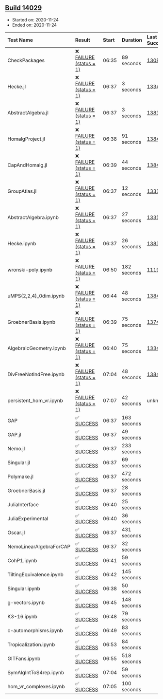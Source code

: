 ## [Build 14029](https://oscarci.mathematik.uni-kl.de/job/oscar/14029/)

* Started on: 2020-11-24
* Ended on: 2020-11-24

| Test Name    | Result | Start | Duration | Last Success | First Failure |
|:-------------|:-------|:------|:---------|:-------------|:--------------|
| CheckPackages | ❌ [FAILURE (status = 1)](https://oscarci.mathematik.uni-kl.de/job/oscar/14029/artifact/logs/build-14029/CheckPackages.log) | 06:35 | 89 seconds | [13085](https://oscarci.mathematik.uni-kl.de/job/oscar/13085/) | [13086](https://oscarci.mathematik.uni-kl.de/job/oscar/13086/) |
| Hecke.jl | ❌ [FAILURE (status = 1)](https://oscarci.mathematik.uni-kl.de/job/oscar/14029/artifact/logs/build-14029/Hecke.jl.log) | 06:37 | 3 seconds | [13341](https://oscarci.mathematik.uni-kl.de/job/oscar/13341/) | [13342](https://oscarci.mathematik.uni-kl.de/job/oscar/13342/) |
| AbstractAlgebra.jl | ❌ [FAILURE (status = 1)](https://oscarci.mathematik.uni-kl.de/job/oscar/14029/artifact/logs/build-14029/AbstractAlgebra.jl.log) | 06:37 | 3 seconds | [13837](https://oscarci.mathematik.uni-kl.de/job/oscar/13837/) | [13838](https://oscarci.mathematik.uni-kl.de/job/oscar/13838/) |
| HomalgProject.jl | ❌ [FAILURE (status = 1)](https://oscarci.mathematik.uni-kl.de/job/oscar/14029/artifact/logs/build-14029/HomalgProject.jl.log) | 06:38 | 91 seconds | [13845](https://oscarci.mathematik.uni-kl.de/job/oscar/13845/) | [13846](https://oscarci.mathematik.uni-kl.de/job/oscar/13846/) |
| CapAndHomalg.jl | ❌ [FAILURE (status = 1)](https://oscarci.mathematik.uni-kl.de/job/oscar/14029/artifact/logs/build-14029/CapAndHomalg.jl.log) | 06:39 | 44 seconds | [13845](https://oscarci.mathematik.uni-kl.de/job/oscar/13845/) | [13846](https://oscarci.mathematik.uni-kl.de/job/oscar/13846/) |
| GroupAtlas.jl | ❌ [FAILURE (status = 1)](https://oscarci.mathematik.uni-kl.de/job/oscar/14029/artifact/logs/build-14029/GroupAtlas.jl.log) | 06:37 | 12 seconds | [13311](https://oscarci.mathematik.uni-kl.de/job/oscar/13311/) | [13312](https://oscarci.mathematik.uni-kl.de/job/oscar/13312/) |
| AbstractAlgebra.ipynb | ❌ [FAILURE (status = 1)](https://oscarci.mathematik.uni-kl.de/job/oscar/14029/artifact/logs/build-14029/AbstractAlgebra.ipynb.log) | 06:37 | 27 seconds | [13355](https://oscarci.mathematik.uni-kl.de/job/oscar/13355/) | [13356](https://oscarci.mathematik.uni-kl.de/job/oscar/13356/) |
| Hecke.ipynb | ❌ [FAILURE (status = 1)](https://oscarci.mathematik.uni-kl.de/job/oscar/14029/artifact/logs/build-14029/Hecke.ipynb.log) | 06:37 | 26 seconds | [13837](https://oscarci.mathematik.uni-kl.de/job/oscar/13837/) | [13838](https://oscarci.mathematik.uni-kl.de/job/oscar/13838/) |
| wronski-poly.ipynb | ❌ [FAILURE (status = 1)](https://oscarci.mathematik.uni-kl.de/job/oscar/14029/artifact/logs/build-14029/wronski-poly.ipynb.log) | 06:50 | 182 seconds | [11192](https://oscarci.mathematik.uni-kl.de/job/oscar/11192/) | [11193](https://oscarci.mathematik.uni-kl.de/job/oscar/11193/) |
| uMPS(2,2,4)_0dim.ipynb | ❌ [FAILURE (status = 1)](https://oscarci.mathematik.uni-kl.de/job/oscar/14029/artifact/logs/build-14029/uMPS-2-2-4-_0dim.ipynb.log) | 06:44 | 48 seconds | [13841](https://oscarci.mathematik.uni-kl.de/job/oscar/13841/) | [13842](https://oscarci.mathematik.uni-kl.de/job/oscar/13842/) |
| GroebnerBasis.ipynb | ❌ [FAILURE (status = 1)](https://oscarci.mathematik.uni-kl.de/job/oscar/14029/artifact/logs/build-14029/GroebnerBasis.ipynb.log) | 06:39 | 75 seconds | [13748](https://oscarci.mathematik.uni-kl.de/job/oscar/13748/) | [13749](https://oscarci.mathematik.uni-kl.de/job/oscar/13749/) |
| AlgebraicGeometry.ipynb | ❌ [FAILURE (status = 1)](https://oscarci.mathematik.uni-kl.de/job/oscar/14029/artifact/logs/build-14029/AlgebraicGeometry.ipynb.log) | 06:40 | 75 seconds | [13341](https://oscarci.mathematik.uni-kl.de/job/oscar/13341/) | [13342](https://oscarci.mathematik.uni-kl.de/job/oscar/13342/) |
| DivFreeNotIndFree.ipynb | ❌ [FAILURE (status = 1)](https://oscarci.mathematik.uni-kl.de/job/oscar/14029/artifact/logs/build-14029/DivFreeNotIndFree.ipynb.log) | 07:04 | 48 seconds | [13845](https://oscarci.mathematik.uni-kl.de/job/oscar/13845/) | [13846](https://oscarci.mathematik.uni-kl.de/job/oscar/13846/) |
| persistent_hom_vr.ipynb | ❌ [FAILURE (status = 1)](https://oscarci.mathematik.uni-kl.de/job/oscar/14029/artifact/logs/build-14029/persistent_hom_vr.ipynb.log) | 07:07 | 42 seconds | unknown | unknown |
| GAP | ✅ [SUCCESS](https://oscarci.mathematik.uni-kl.de/job/oscar/14029/artifact/logs/build-14029/GAP.log) | 06:37 | 163 seconds |  |  |
| GAP.jl | ✅ [SUCCESS](https://oscarci.mathematik.uni-kl.de/job/oscar/14029/artifact/logs/build-14029/GAP.jl.log) | 06:37 | 49 seconds |  |  |
| Nemo.jl | ✅ [SUCCESS](https://oscarci.mathematik.uni-kl.de/job/oscar/14029/artifact/logs/build-14029/Nemo.jl.log) | 06:37 | 233 seconds |  |  |
| Singular.jl | ✅ [SUCCESS](https://oscarci.mathematik.uni-kl.de/job/oscar/14029/artifact/logs/build-14029/Singular.jl.log) | 06:37 | 69 seconds |  |  |
| Polymake.jl | ✅ [SUCCESS](https://oscarci.mathematik.uni-kl.de/job/oscar/14029/artifact/logs/build-14029/Polymake.jl.log) | 06:37 | 472 seconds |  |  |
| GroebnerBasis.jl | ✅ [SUCCESS](https://oscarci.mathematik.uni-kl.de/job/oscar/14029/artifact/logs/build-14029/GroebnerBasis.jl.log) | 06:37 | 28 seconds |  |  |
| JuliaInterface | ✅ [SUCCESS](https://oscarci.mathematik.uni-kl.de/job/oscar/14029/artifact/logs/build-14029/JuliaInterface.log) | 06:40 | 25 seconds |  |  |
| JuliaExperimental | ✅ [SUCCESS](https://oscarci.mathematik.uni-kl.de/job/oscar/14029/artifact/logs/build-14029/JuliaExperimental.log) | 06:40 | 36 seconds |  |  |
| Oscar.jl | ✅ [SUCCESS](https://oscarci.mathematik.uni-kl.de/job/oscar/14029/artifact/logs/build-14029/Oscar.jl.log) | 06:37 | 431 seconds |  |  |
| NemoLinearAlgebraForCAP | ✅ [SUCCESS](https://oscarci.mathematik.uni-kl.de/job/oscar/14029/artifact/logs/build-14029/NemoLinearAlgebraForCAP.log) | 06:37 | 32 seconds |  |  |
| CohP1.ipynb | ✅ [SUCCESS](https://oscarci.mathematik.uni-kl.de/job/oscar/14029/artifact/logs/build-14029/CohP1.ipynb.log) | 06:41 | 59 seconds |  |  |
| TiltingEquivalence.ipynb | ✅ [SUCCESS](https://oscarci.mathematik.uni-kl.de/job/oscar/14029/artifact/logs/build-14029/TiltingEquivalence.ipynb.log) | 06:42 | 145 seconds |  |  |
| Singular.ipynb | ✅ [SUCCESS](https://oscarci.mathematik.uni-kl.de/job/oscar/14029/artifact/logs/build-14029/Singular.ipynb.log) | 06:38 | 50 seconds |  |  |
| g-vectors.ipynb | ✅ [SUCCESS](https://oscarci.mathematik.uni-kl.de/job/oscar/14029/artifact/logs/build-14029/g-vectors.ipynb.log) | 06:45 | 148 seconds |  |  |
| K3-16.ipynb | ✅ [SUCCESS](https://oscarci.mathematik.uni-kl.de/job/oscar/14029/artifact/logs/build-14029/K3-16.ipynb.log) | 06:48 | 79 seconds |  |  |
| c-automorphisms.ipynb | ✅ [SUCCESS](https://oscarci.mathematik.uni-kl.de/job/oscar/14029/artifact/logs/build-14029/c-automorphisms.ipynb.log) | 06:49 | 83 seconds |  |  |
| Tropicalization.ipynb | ✅ [SUCCESS](https://oscarci.mathematik.uni-kl.de/job/oscar/14029/artifact/logs/build-14029/Tropicalization.ipynb.log) | 06:53 | 84 seconds |  |  |
| GITFans.ipynb | ✅ [SUCCESS](https://oscarci.mathematik.uni-kl.de/job/oscar/14029/artifact/logs/build-14029/GITFans.ipynb.log) | 06:55 | 518 seconds |  |  |
| SymAlgIntToS4rep.ipynb | ✅ [SUCCESS](https://oscarci.mathematik.uni-kl.de/job/oscar/14029/artifact/logs/build-14029/SymAlgIntToS4rep.ipynb.log) | 07:04 | 59 seconds |  |  |
| hom_vr_complexes.ipynb | ✅ [SUCCESS](https://oscarci.mathematik.uni-kl.de/job/oscar/14029/artifact/logs/build-14029/hom_vr_complexes.ipynb.log) | 07:05 | 100 seconds |  |  |
